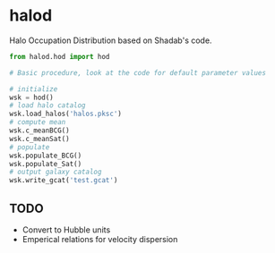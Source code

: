 # halod
Halo Occupation Distribution based on Shadab's code.

```python
from halod.hod import hod

# Basic procedure, look at the code for default parameter values

# initialize
wsk = hod()
# load halo catalog
wsk.load_halos('halos.pksc')
# compute mean
wsk.c_meanBCG()
wsk.c_meanSat()
# populate
wsk.populate_BCG()
wsk.populate_Sat()
# output galaxy catalog
wsk.write_gcat('test.gcat')
```

## TODO

- Convert to Hubble units
- Emperical relations for velocity dispersion
